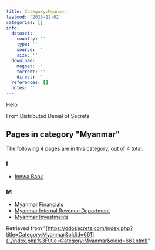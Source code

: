 ```yaml
---
title: Category:Myanmar
lastmod: '2023-12-02'
categories: []
info:
  dataset:
    country: ''
    type: ''
    source: ''
    size: ''
  download:
    magnet: ''
    torrent: ''
    direct: ''
  references: []
  notes: ''
---
```




[Help](https://www.mediawiki.org/wiki/Special:MyLanguage/Help:Categories)

From Distributed Denial of Secrets

## Pages in category "Myanmar"

The following 4 pages are in this category, out of 4 total.

### I

- [Innwa Bank](Innwa_Bank.html "Innwa Bank")

### M

- [Myanmar Financials](Myanmar_Financials.html "Myanmar Financials")
- [Myanmar Internal Revenue
Department](Myanmar_Internal_Revenue_Department.html "Myanmar Internal Revenue Department")
- [Myanmar
Investments](Myanmar_Investments.html "Myanmar Investments")

Retrieved from
"[https://ddosecrets.com/index.php?title=Category:Myanmar&oldid=661](../index.php%3Ftitle=Category:Myanmar&oldid=661.html)"


